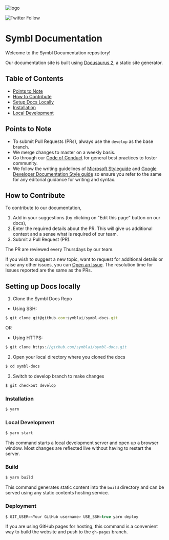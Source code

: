 
![logo](https://user-images.githubusercontent.com/81958801/129763344-cd250502-7f54-4b62-961a-5604ea9520fb.png)

![Twitter Follow](https://img.shields.io/twitter/follow/symbldotai?style=social)


# Symbl Documentation

Welcome to the Symbl Documentation repository!

Our documentation site is built using [Docusaurus 2](https://v2.docusaurus.io/), a static site generator. 

## Table of Contents
- [Points to Note](#points-to-note)
- [How to Contribute](#how-to-contribute)
- [Setup Docs Locally](#set-up-docs-locally)
- [Installation](#installation)
- [Local Development](#local-development)

## Points to Note

- To submit Pull Requests (PRs), always use the `develop` as the base branch.
- We merge changes to master on a weekly basis.
- Go through our [Code of Conduct](https://github.com/symblai/symbl-docs/blob/develop/CODE_OF_CONDUCT.md) for general best practices to foster community. 
- We follow the writing guidelines of [Microsoft Styleguide](https://docs.microsoft.com/en-us/style-guide/welcome/) and [Google Developer Documentation Style guide](https://developers.google.com/style) so ensure you refer to the same for any editorial guidance for writing and syntax.

## How to Contribute
To contribute to our documentation, 

1. Add in your suggestions (by clicking on "Edit this page" button on our docs),
2. Enter the required details about the PR. This will give us additional context and a sense what is required of our team. 
3. Submit a Pull Request (PR).

The PR are reviewed every Thursdays by our team. 

If you wish to suggest a new topic, want to request for additional details or raise any other issues, you can [Open an Issue](https://github.com/symblai/symbl-docs/issues/new). The resolution time for Issues reported are the same as the PRs.  

## Setting up Docs locally

1. Clone the Symbl Docs Repo

- Using SSH:
  
```js
$ git clone git@github.com:symblai/symbl-docs.git
```
  
   OR 

- Using HTTPS:

```js
$ git clone https://github.com/symblai/symbl-docs.git
```

2. Open your local directory where you cloned the docs
  
```js
$ cd symbl-docs
```

3. Switch to develop branch to make changes

```js
$ git checkout develop
```
### Installation

```js
$ yarn
```

### Local Development

```js
$ yarn start
```

This command starts a local development server and open up a browser window. Most changes are reflected live without having to restart the server.

### Build

```js
$ yarn build
```

This command generates static content into the `build` directory and can be served using any static contents hosting service.

### Deployment

```js
$ GIT_USER=<Your GitHub username> USE_SSH=true yarn deploy
```

If you are using GitHub pages for hosting, this command is a convenient way to build the website and push to the `gh-pages` branch. 
